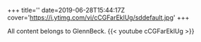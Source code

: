 +++
title=''
date=2019-06-28T15:44:17Z
cover='https://i.ytimg.com/vi/cCGFarEklUg/sddefault.jpg'
+++

All content belongs to GlennBeck.
{{< youtube cCGFarEklUg >}}

